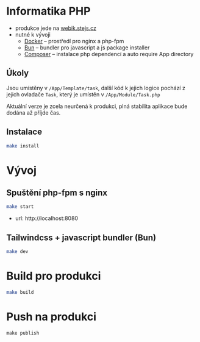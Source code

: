 # Informatika PHP

- produkce jede na [webik.stejs.cz](https://webik.stejs.cz)
- nutné k vývoji
  - [Docker](https://www.docker.com/) – prostředí pro nginx a php-fpm
  - [Bun](https://bun.sh/) – bundler pro javascript a js package installer
  - [Composer](https://getcomposer.org/) – instalace php dependencí a auto require App directory

## Úkoly

Jsou umístěny v `/App/Template/task`, další kód k jejich logice pochází z jejich ovladače `Task`, který je umístěn v `/App/Module/Task.php`

Aktuální verze je zcela neurčená k produkci, plná stabilita aplikace bude dodána až příjde čas.

## Instalace

```bash
make install
```

# Vývoj

## Spuštění php-fpm s nginx

```bash
make start
```

- url: http://localhost:8080

## Tailwindcss + javascript bundler (Bun)

```bash
make dev
```

# Build pro produkci

```bash
make build
```

# Push na produkci

```
make publish
```
